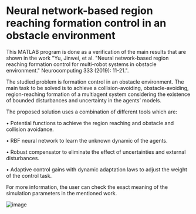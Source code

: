 # Neural network-based region reaching formation control in an obstacle environment
This MATLAB program is done as a verification of the main results that are shown in the work "Yu, Jinwei, et al. "Neural network-based region reaching formation control for multi-robot systems in obstacle environment." Neurocomputing 333 (2019): 11-21.".

The studied problem is formation control in an obstacle environment. The main task to be solved is to achieve a collision-avoiding, obstacle-avoiding, region-reaching formation of a multiagent system considering the existence of bounded disturbances and uncertainty in the agents’ models.

The proposed solution uses a combination of different tools which are:

•	Potential functions to achieve the region reaching and obstacle and collision avoidance.

•	RBF neural network to learn the unknown dynamic of the agents.

•	Robust compensator to eliminate the effect of uncertainties and external disturbances.

•	 Adaptive control gains with dynamic adaptation laws to adjust the weight of the control task.

 For more information, the user can check the exact meaning of the simulation parameters in the mentioned work.

![image](https://github.com/SokratALDARMINI/Neural-network-based-region-reaching-formation-control-in-obstacle-environment/assets/95107709/2172fa34-b161-45bf-841d-55cdd709374e)
